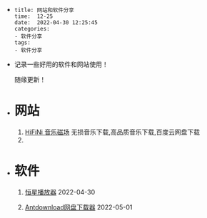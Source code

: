 - ``` 
  title: 网站和软件分享
  time:  12-25
  date:  2022-04-30 12:25:45
  categories:
  - 软件分享
  tags: 
  - 软件分享
  ```
- 记录一些好用的软件和网站使用！
  
  随缘更新！
  
  <!-- more -->
- # 网站
  1. [HiFiNi 音乐磁场](https://www.hifini.com/?ref=www.9eip.com) 无损音乐下载,高品质音乐下载,百度云网盘下载
  2.
- # 软件
  
  1. [恒星播放器](https://www.appinn.com/stellarplayer/  ) 2022-04-30
  
  2. [Antdownload网盘下载器](https://www.haitangw.net/2488.html/) 2022-05-01